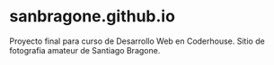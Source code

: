 # sanbragone.github.io
Proyecto final para curso de Desarrollo Web en Coderhouse.
Sitio de fotografia amateur de Santiago Bragone.
